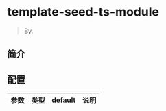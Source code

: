# template-seed-ts-module

> By.

## 简介

## 配置

| 参数 | 类型 | default | 说明 |
| --- | --- | --- | --- |

